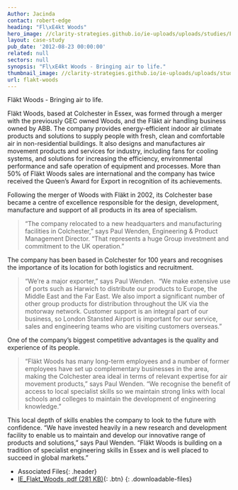```yaml
---
Author: Jacinda
contact: robert-edge
heading: "Fl\xE4kt Woods"
hero_image: //clarity-strategies.github.io/ie-uploads/uploads/studies/Flaktwood_banner.jpg
layout: case-study
pub_date: '2012-08-23 00:00:00'
related: null
sectors: null
synopsis: "Fl\xE4kt Woods - Bringing air to life."
thumbnail_image: //clarity-strategies.github.io/ie-uploads/uploads/studies/Flaktwood_Tile.jpg
url: flakt-woods
---
```



Fläkt Woods - Bringing air to life.

Fläkt Woods, based at Colchester in Essex, was formed through a merger with the previously GEC owned Woods, and the Fläkt air handling business owned by ABB. The company provides energy-efficient indoor air climate products and solutions to supply people with fresh, clean and comfortable air in non-residential buildings. It also designs and manufactures air movement products and services for industry, including fans for cooling systems, and solutions for increasing the efficiency, environmental performance and safe operation of equipment and processes. More than 50% of Fläkt Woods sales are international and the company has twice received the Queen’s Award for Export in recognition of its achievements.

Following the merger of Woods with Fläkt in 2002, its Colchester base became a centre of excellence responsible for the design, development, manufacture and support of all products in its area of specialism.

> “The company relocated to a new headquarters and manufacturing facilities in Colchester,” says Paul Wenden, Engineering & Product Management Director. “That represents a huge Group investment and commitment to the UK operation.”

The company has been based in Colchester for 100 years and recognises the importance of its location for both logistics and recruitment.

> “We’re a major exporter,” says Paul Wenden.  “We make extensive use of ports such as Harwich to distribute our products to Europe, the Middle East and the Far East. We also import a significant number of other group products for distribution throughout the UK via the motorway network. Customer support is an integral part of our business, so London Stansted Airport is important for our service, sales and engineering teams who are visiting customers overseas.”

One of the company’s biggest competitive advantages is the quality and experience of its people.

> “Fläkt Woods has many long-term employees and a number of former employees have set up complementary businesses in the area, making the Colchester area ideal in terms of relevant expertise for air movement products,” says Paul Wenden. “We recognise the benefit of access to local specialist skills so we maintain strong links with local schools and colleges to maintain the development of engineering knowledge.”

This local depth of skills enables the company to look to the future with confidence. “We have invested heavily in a new research and development facility to enable us to maintain and develop our innovative range of products and solutions,” says Paul Wenden. “Fläkt Woods is building on a tradition of specialist engineering skills in Essex and is well placed to succeed in global markets.”

* Associated Files{: .header}
* [IE_Flakt_Woods .pdf (281 KB)](//clarity-strategies.github.io/ie-uploads/uploads/studies/IE_Flakt_Woods.pdf){: .btn}
{: .downloadable-files}